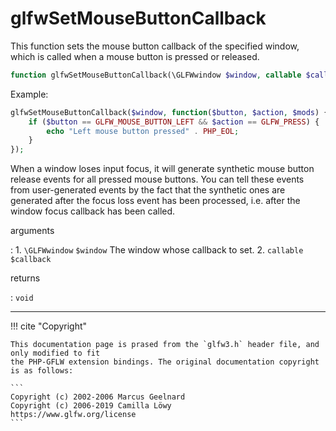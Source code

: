 # glfwSetMouseButtonCallback
This function sets the mouse button callback of the specified window, which
is called when a mouse button is pressed or released.

```php
function glfwSetMouseButtonCallback(\GLFWwindow $window, callable $callback) : void
```

Example:
```php
glfwSetMouseButtonCallback($window, function($button, $action, $mods) {
    if ($button == GLFW_MOUSE_BUTTON_LEFT && $action == GLFW_PRESS) {
        echo "Left mouse button pressed" . PHP_EOL;
    }
});
```

When a window loses input focus, it will generate synthetic mouse button
release events for all pressed mouse buttons. You can tell these events from
user-generated events by the fact that the synthetic ones are generated after
the focus loss event has been processed, i.e. after the window focus callback
has been called.

arguments

:    1. `\GLFWwindow` `$window` The window whose callback to set.
    2. `callable` `$callback` 

returns

:    `void` 

---
     

!!! cite "Copyright"

    This documentation page is prased from the `glfw3.h` header file, and only modified to fit 
    the PHP-GFLW extension bindings. The original documentation copyright is as follows:

    ```
    Copyright (c) 2002-2006 Marcus Geelnard
    Copyright (c) 2006-2019 Camilla Löwy
    https://www.glfw.org/license
    ```